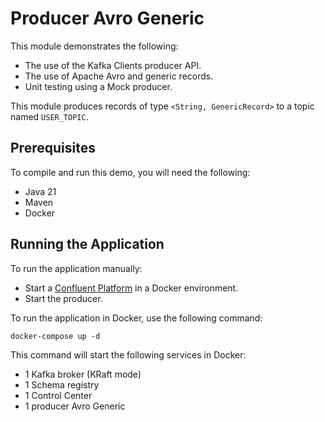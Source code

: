 # Producer Avro Generic

This module demonstrates the following:

- The use of the Kafka Clients producer API.
- The use of Apache Avro and generic records.
- Unit testing using a Mock producer.

This module produces records of type `<String, GenericRecord>` to a topic named `USER_TOPIC`.

## Prerequisites

To compile and run this demo, you will need the following:

- Java 21
- Maven
- Docker

## Running the Application

To run the application manually:

- Start a [Confluent Platform](https://docs.confluent.io/platform/current/quickstart/ce-docker-quickstart.html#step-1-download-and-start-cp) in a Docker environment.
- Start the producer.

To run the application in Docker, use the following command:

```console
docker-compose up -d
```

This command will start the following services in Docker:

- 1 Kafka broker (KRaft mode)
- 1 Schema registry
- 1 Control Center
- 1 producer Avro Generic
